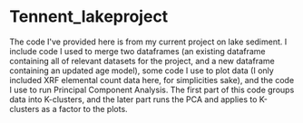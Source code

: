 # Tennent_lakeproject

The code I've provided here is from my current project on lake sediment. I include code I used to merge two dataframes 
(an existing dataframe containing all of relevant datasets for the project, 
and a new dataframe containing an updated age model), some code I use to plot data 
(I only included XRF elemental count data here, for simplicities sake), and the code I use to run Principal Component Analysis. The first part of this code
groups data into K-clusters, and the later part runs the PCA and applies to K-clusters as a factor to the plots. 
